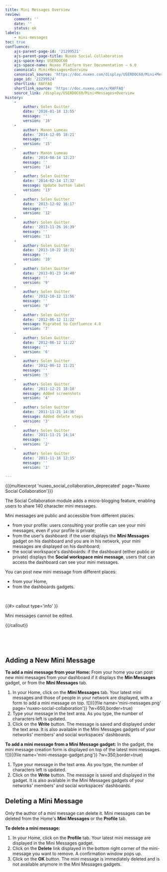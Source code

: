 ```yaml
---
title: Mini Messages Overview
review:
    comment: ''
    date: ''
    status: ok
labels:
    - mini-messages
toc: true
confluence:
    ajs-parent-page-id: '21299521'
    ajs-parent-page-title: Nuxeo Social Collaboration
    ajs-space-key: USERDOC60
    ajs-space-name: Nuxeo Platform User Documentation — 6.0
    canonical: Mini+Messages+Overview
    canonical_source: 'https://doc.nuxeo.com/display/USERDOC60/Mini+Messages+Overview'
    page_id: '21299524'
    shortlink: RAFFAQ
    shortlink_source: 'https://doc.nuxeo.com/x/RAFFAQ'
    source_link: /display/USERDOC60/Mini+Messages+Overview
history:
    - 
        author: Solen Guitter
        date: '2016-01-18 13:55'
        message: ''
        version: '16'
    - 
        author: Manon Lumeau
        date: '2014-12-05 18:21'
        message: ''
        version: '15'
    - 
        author: Manon Lumeau
        date: '2014-08-14 12:23'
        message: ''
        version: '14'
    - 
        author: Solen Guitter
        date: '2014-02-14 17:32'
        message: Update button label
        version: '13'
    - 
        author: Solen Guitter
        date: '2013-12-02 16:17'
        message: ''
        version: '12'
    - 
        author: Solen Guitter
        date: '2013-11-26 16:39'
        message: ''
        version: '11'
    - 
        author: Solen Guitter
        date: '2013-10-22 18:31'
        message: ''
        version: '10'
    - 
        author: Solen Guitter
        date: '2013-01-23 14:40'
        message: ''
        version: '9'
    - 
        author: Solen Guitter
        date: '2012-10-12 11:56'
        message: ''
        version: '8'
    - 
        author: Solen Guitter
        date: '2012-06-12 11:22'
        message: Migrated to Confluence 4.0
        version: '7'
    - 
        author: Solen Guitter
        date: '2012-06-12 11:22'
        message: ''
        version: '6'
    - 
        author: Solen Guitter
        date: '2012-06-12 11:21'
        message: ''
        version: '5'
    - 
        author: Solen Guitter
        date: '2011-12-21 18:18'
        message: Added screenshots
        version: '4'
    - 
        author: Solen Guitter
        date: '2011-11-21 14:36'
        message: Added delete steps
        version: '3'
    - 
        author: Solen Guitter
        date: '2011-11-21 14:14'
        message: ''
        version: '2'
    - 
        author: Solen Guitter
        date: '2011-11-16 12:15'
        message: ''
        version: '1'

---
```

{{{multiexcerpt 'nuxeo_social_collaboration_deprecated' page='Nuxeo Social Collaboration'}}}

The Social Collaboration module adds a micro-blogging feature, enabling users to share 140 character mini messages.

Mini messages are public and accessible from different places.

*   from your profile: users consulting your profile can see your mini messages, even if your profile is private;
*   from the user's dashboard: if the user displays the **Mini Messages** gadget on his dashboard and you are in his network, your mini messages are displayed on his dashboard;
*   the social workspace's dashboards: if the dashboard (either public or private) displays the **Social workspace mini message**, users that can access the dashboard can see your mini messages.

You can post new mini message from different places:

*   from your Home,
*   from the dashboards gadgets.

&nbsp;

{{#> callout type='info' }}

Mini messages cannot be edited.

{{/callout}}

&nbsp;

&nbsp;

## Adding a New Mini Message

**To add a mini message from your Home:**
From your home you can post new mini messages from your dashboard if it displays the **Min Messages** gadget, or from the **Mini Messages** tab.

1.  In your Home, click on the **Mini Messages** tab.
    Your latest mini messages and those of people in your network are displayed, with a form to add a mini message on top.
    ![]({{file name='mini-messages.png' page='nuxeo-social-collaboration'}} ?w=650,border=true)
2.  Type your message in the text area.
    As you type, the number of characters left is updated.
3.  Click on the **Write** button.
    The message is saved and displayed under the text area. It is also available in the Mini Messages gadgets of your networks' members' and social workspaces' dashboards.

**To add a mini message from a Mini Message gadget:**
In the gadget, the mini message creation form is displayed on top of the latest mini messages.
![]({{file name='mini-message-gadget.png'}} ?w=350,border=true)

1.  Type your message in the text area.
    As you type, the number of characters left is updated.
2.  Click on the **Write** button.
    The message is saved and displayed in the gadget. It is also available in the Mini Messages gadgets of your networks' members' and social workspaces' dashboards.

## Deleting a Mini Message

Only the author of a mini message can delete it.
Mini messages can be deleted from the Home's **Mini Messages** or the **Profile** tab.

**To delete a mini message:**

1.  In your Home, click on the **Profile** tab.
    Your latest mini message are displayed in the Mini Messages gadget.
2.  Click on the **Delete** link displayed in the bottom right corner of the mini-message you want to remove.
    A confirmation window pops up.
3.  Click on the **OK** button.
    The mini message is immediately deleted and is not available anymore in the Mini Messages gadgets.